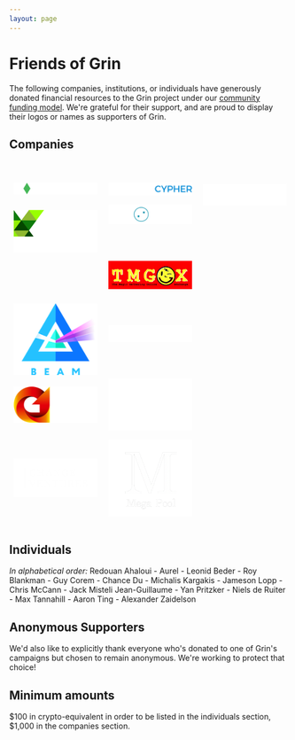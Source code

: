 ```yaml
---
layout: page
---
```


# Friends of Grin

The following companies, institutions, or individuals have generously donated financial resources to the Grin project under our [community funding model](funding.md). We're grateful for their support, and are proud to display their logos or names as supporters of Grin.

## Companies

[<img src="assets/images/logos/bitonic-white.png" width="30%" style="padding:8px;vertical-align:middle;" title="Bitonic">](https://www.bitonic.nl/)
[<img src="assets/images/logos/blockcypher_logo_white.svg" width="30%" style="padding:8px;vertical-align:middle;" title="BlockCypher">](https://www.blockcypher.com/)
[<img src="assets/images/logos/cypher_capital.png" width="30%" style="padding:8px 0px 8px 8px;position: relative; top: 34px;" title="Cypher Capital">](http://cyphercapital.net)
[<img src="assets/images/logos/kr1_med.png" width="30%" style="padding:8px;vertical-align:left;position: relative; top: 10px" title="KR1">](https://www.kryptonite1.co/)
[<img src="assets/images/logos/kyokan_teal_white.png" width="30%" style="padding:8px;vertical-align:middle;position: relative; top: -60px;" title="Kyokan">](https://kyokan.io/)
[<img src="assets/images/logos/hashrabbit.png" width="30%" style="padding:8px;vertical-align:middle;position: relative; top: -65px;" title="Hashrabbit">](https://hashrabbit.co/)
[<img src="assets/images/logos/tmgox-logo.jpg" width="30%" style="padding:8px;vertical-align:middle;position: relative; top: -10px" title="TMGOX">](https://tmgox.com/)
[<img src="assets/images/logos/beam_logo.png" style="padding:8px;vertical-align:middle;position: relative;" height="30%" width="30%" title="Beam">](https://www.beam-mw.com)
[<img src="assets/images/logos/lemniscap.png" width="30%" style="padding:8px;vertical-align:middle;position: relative; top: -10px;" title="Lemniscap">](https://lemniscap.com)
[<img src="assets/images/logos/gpuOne-white.png" width="30%" style="padding:8px;vertical-align:middle;position: relative; top: -10px;" title="GPU.one">](https://gpu.one)
[<img src="assets/images/logos/continuecapital.png" width="30%" style="padding:8px;vertical-align:middle;position: relative; top: -10px;" title="Continue Capital">](https://continue.capital)
<img src="assets/images/logos/chanceventures.png" width="30%" style="padding:8px;vertical-align:middle;position: relative; top: -10px;" title="Chance Ventures">
[<img src="assets/images/logos/Mega-Pool-Logo-trans.png" width="30%" style="padding:8px;vertical-align:middle;position: relative; top: -10px;" title="Mega Pool">](https://www.megapool.info)

## Individuals

_In alphabetical order:_
Redouan Ahaloui - Aurel - Leonid Beder - Roy Blankman - Guy Corem - Chance Du - Michalis Kargakis - Jameson Lopp - Chris McCann - Jack Misteli Jean-Guillaume - Yan Pritzker - Niels de Ruiter - Max Tannahill - Aaron Ting - Alexander Zaidelson

## Anonymous Supporters

We'd also like to explicitly thank everyone who's donated to one of Grin's campaigns but chosen to remain anonymous. We're working to protect that choice!

## Minimum amounts

$100 in crypto-equivalent in order to be listed in the individuals section, $1,000 in the companies section.
